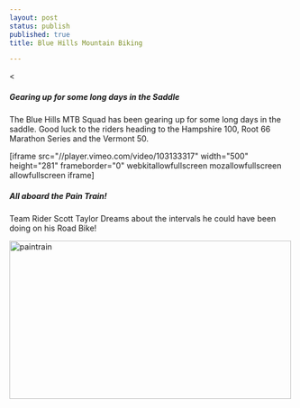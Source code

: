 ```yaml
---
layout: post
status: publish
published: true
title: Blue Hills Mountain Biking

---
```

<<h5>Gearing up for some long days in the Saddle</h5>

The Blue Hills MTB Squad has been gearing up for some long days in the saddle. Good luck to the riders heading to the Hampshire 100, Root 66 Marathon Series and the Vermont 50.



[iframe src="//player.vimeo.com/video/103133317" width="500" height="281" frameborder="0" webkitallowfullscreen mozallowfullscreen allowfullscreen iframe]

<h5>All aboard the Pain Train!</h5>

Team Rider Scott Taylor Dreams about the intervals he could have been doing on his Road Bike!



<a href="http://www.bluehillscycling.com/BHCC-3/wp-content/uploads/2014/08/paintrain.jpg"><img class="alignnone size-full wp-image-578" alt="paintrain" src="http://www.bluehillscycling.com/BHCC-3/wp-content/uploads/2014/08/paintrain.jpg" width="500" height="281" /></a>



&nbsp;



